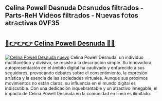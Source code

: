 ## Celina Powell Desnuda D𝚎sn𝚞dos filtr𝚊dos - Parts-ReH Vid𝚎os filtr𝚊dos - N𝚞evas f𝚘tos atr𝚊ctivas 0VF35

# <h2><a href="http://mb4tqp.tromn.icu/?c=Celina+Powell+Desnuda">🔗👉👉👉 Celina Powell Desnuda 🔗🔗</a></h2>

[![Celina Powell Desnuda nuevo](https://i.imgur.com/pEAQMta.gif)](http://mb4tqp.tromn.icu/?c=Celina+Powell+Desnuda)
Celina Powell Desnuda, un individuo multifacético y divisivo, se resiste a la descripción simple. Su innovadora autopresentación en el ámbito digital ha cautivado y enfurecido a sus seguidores, provocando debates sobre el consentimiento, la expresión artística y la esencia de las sociedades virtuales. Aunque sus próximos movimientos no están claros, su influencia en el mundo digital es indiscutible. Con una dedicación inquebrantable y un atractivo innegable, el impacto de Celina Powell Desnuda en la comunidad en línea es ilimitado.
